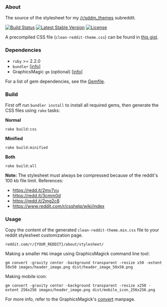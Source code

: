 ### About

The source of the stylesheet for my [/r/sddm_themes](https://reddit.com/r/sddm_themes) subreddit.

[![Build Status](https://img.shields.io/travis/AlfredoRamos/clean-reddit-theme.svg?style=flat-square&maxAge=3600)](https://travis-ci.org/AlfredoRamos/clean-reddit-theme) [![Latest Stable Version](https://img.shields.io/github/tag/AlfredoRamos/clean-reddit-theme.svg?style=flat-square&label=stable&maxAge=3600)](https://github.com/AlfredoRamos/clean-reddit-theme/releases) [![License](https://img.shields.io/github/license/AlfredoRamos/clean-reddit-theme.svg?style=flat-square)](https://raw.githubusercontent.com/AlfredoRamos/clean-reddit-theme/master/LICENSE)

A precompiled CSS file (`clean-reddit-theme.css`) can be found in [this gist](https://gist.github.com/AlfredoRamos/f491378eaf17b43eadf117fbb508289d).

### Dependencies

- `ruby` >= 2.2.0
- `bundler` [[info](https://bundler.io/)]
- GraphicsMagic `gm` (optional) [[info](http://www.graphicsmagick.org/README.html)]

For a list of gem dependencies, see the [Gemfile](https://github.com/AlfredoRamos/clean-reddit-theme/blob/master/Gemfile).

### Build

First off run `bundler install` to install all required gems, then generate the CSS files using `rake` tasks:

**Normal**

```shell
rake build:css
```

**Minified**

```shell
rake build:minified
```

**Both**

```shell
rake build:all
```

**Note:** The stylesheet must always be compressed because of the reddit's 100 kb file limit. References:

- https://redd.it/2mv7vu
- https://redd.it/3cmm0d
- https://redd.it/2mg2c8
- https://www.reddit.com/r/csshelp/wiki/index

### Usage

Copy the content of the generated `clean-reddit-theme.min.css` file to your reddit stylesheet customization page.

```
reddit.com/r/{YOUR_REDDIT}/about/stylesheet/
```

Making a smaller `PNG` image using GraphicsMagick command line tool:

```shell
gm convert -gravity center -background transparent -resize x50 -extent 50x50 images/header_image.png dist/header_image_50x50.png
```

Making mobile icon:

```shell
gm convert -gravity center -background transparent -resize x250 -extent 256x256 images/header_image.png dist/mobile_icon_256x256.png
```

For more info, refer to the GraphicsMagick's [convert](http://www.graphicsmagick.org/convert.html) manpage.

